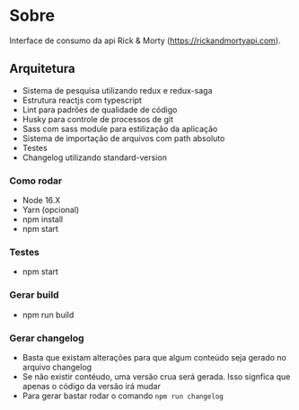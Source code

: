 # Sobre

Interface de consumo da api Rick &  Morty (https://rickandmortyapi.com).

## Arquitetura

- Sistema de pesquisa utilizando redux e redux-saga
- Estrutura reactjs com typescript
- Lint para padrões de qualidade de código
- Husky para controle de processos de git
- Sass com sass module para estilização da aplicação
- Sistema de importação de arquivos com path absoluto
- Testes
- Changelog utilizando standard-version

### Como rodar

- Node 16.X
- Yarn (opcional)
- npm install
- npm start

### Testes

- npm start

### Gerar build

- npm run build

### Gerar changelog

- Basta que existam alterações para que algum conteúdo seja gerado no arquivo changelog
- Se não existir contéudo, uma versão crua será gerada. Isso signfica que apenas o código da versão irá mudar
- Para gerar bastar rodar o comando `npm run changelog`